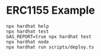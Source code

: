 # ERC1155 Example

```shell
npx hardhat help
npx hardhat test
GAS_REPORT=true npx hardhat test
npx hardhat node
npx hardhat run scripts/deploy.ts
```
